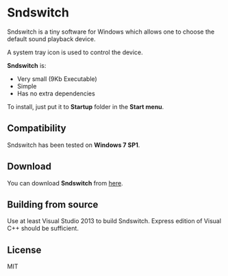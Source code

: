 # Sndswitch

Sndswitch is a tiny software for Windows which allows one to choose the default sound playback device.

A system tray icon is used to control the device.

**Sndswitch** is:
 - Very small (9Kb Executable)
 - Simple
 - Has no extra dependencies

To install, just put it to **Startup** folder in the **Start menu**.

## Compatibility

Sndswitch has been tested on **Windows 7 SP1**.

## Download
You can download **Sndswitch** from [here](https://github.com/thedsi/sndswitch/releases).

## Building from source

Use at least Visual Studio 2013 to build Sndswitch. Express edition of Visual C++ should be sufficient.

## License

MIT
